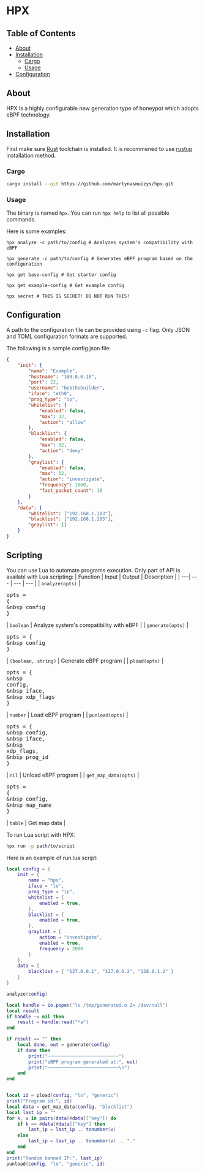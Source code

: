 # HPX
## Table of Contents
- [About](#-about)
- [Installation](#-installation)
  - [Cargo](#-cargo)
  - [Usage](#-usage)
- [Configuration](#-configuration)
## About
HPX is a highly configurable new generation type of honeypot which adopts eBPF technology.

## Installation
First make sure [Rust](https://github.com/rust-lang/rust) toolchain is installed. It is recommened to use [rustup](https://rustup.rs/) installation method.
### Cargo
```bash
cargo install --git https://github.com/martynasmuizys/hpx.git
```

### Usage
The binary is named `hpx`. You can run `hpx help` to list all possible commands.

Here is some examples:
```
hpx analyze -c path/to/config # Analyzes system's compatibility with eBPF

hpx generate -c path/to/config # Generates eBPF program based on the configuration

hpx get base-config # Get starter config

hpx get example-config # Get example config

hpx secret # THIS IS SECRET! DO NOT RUN THIS!
```

## Configuration
A path to the configuration file can be provided using `-c` flag. Only JSON and TOML configuration formats are supported.

The following is a sample config.json file:
```json
{
    "init": {
        "name": "Example",
        "hostname": "100.0.0.10",
        "port": 22,
        "username": "bobthebuilder",
        "iface": "eth0",
        "prog_type": "ip",
        "whitelist": {
            "enabled": false,
            "max": 32,
            "action": "allow"
        },
        "blacklist": {
            "enabled": false,
            "max": 32,
            "action": "deny"
        },
        "graylist": {
            "enabled": false,
            "max": 32,
            "action": "investigate",
            "frequency": 1000,
            "fast_packet_count": 10
        }
    },
    "data": {
        "whitelist": ["192.168.1.103"],
        "blacklist": ["192.168.1.203"],
        "graylist": []
    }
}
```

## Scripting
You can use Lua to automate programs execution. Only part of API is availabl with Lua scripting:
| Function | Input | Output | Description |
| ---| --- | --- | --- |
| `analyze(opts)` | <pre>opts = {<br>&nbsp config<br>}</pre> | `boolean` | Analyze system's compatibility with eBPF |
| `generate(opts)` | <pre>opts = {<br>&nbsp config<br>}</pre> | `(boolean, string)` | Generate eBPF program |
| `pload(opts)` | <pre>opts = {<br>&nbsp config,<br>&nbsp iface,<br>&nbsp xdp_flags<br>}</pre> | `number` | Load eBPF program |
| `punload(opts)` | <pre>opts = {<br>&nbsp config,<br>&nbsp iface,<br>&nbsp xdp_flags,<br>&nbsp prog_id<br>}</pre> | `nil` | Unload eBPF program |
| `get_map_data(opts)` | <pre>opts = {<br>&nbsp config,<br>&nbsp map_name<br>}</pre> | `table` | Get map data |

To run Lua script with HPX:
```bash
hpx run -p path/to/script
```

Here is an example of run.lua script:
```lua
local config = {
    init = {
        name = "hpx",
        iface = "lo",
        prog_type = "ip",
        whitelist = {
            enabled = true,
        },
        blacklist = {
            enabled = true,
        },
        graylist = {
            action = "investigate",
            enabled = true,
            frequency = 2000
        }
    },
    data = {
        blacklist = { "127.0.0.1", "127.0.0.2", "128.0.1.2" }
    }
}

analyze(config)

local handle = io.popen("ls /tmp/generated.o 2> /dev/null")
local result
if handle ~= nil then
    result = handle:read("*a")
end

if result == "" then
    local done, out = generate(config)
    if done then
        print("──────────────────────────")
        print("eBPF program generated at:", out)
        print("──────────────────────────\n")
    end
end


local id = pload(config, "lo", "generic")
print("Program id:", id)
local data = get_map_data(config, "blacklist")
local last_ip = ""
for k, v in pairs(data[#data]["key"]) do
    if k == #data[#data]["key"] then
        last_ip = last_ip .. tonumber(v)
    else
        last_ip = last_ip .. tonumber(v) .. "."
    end
end
print("Random banned IP:", last_ip)
punload(config, "lo", "generic", id)
```

